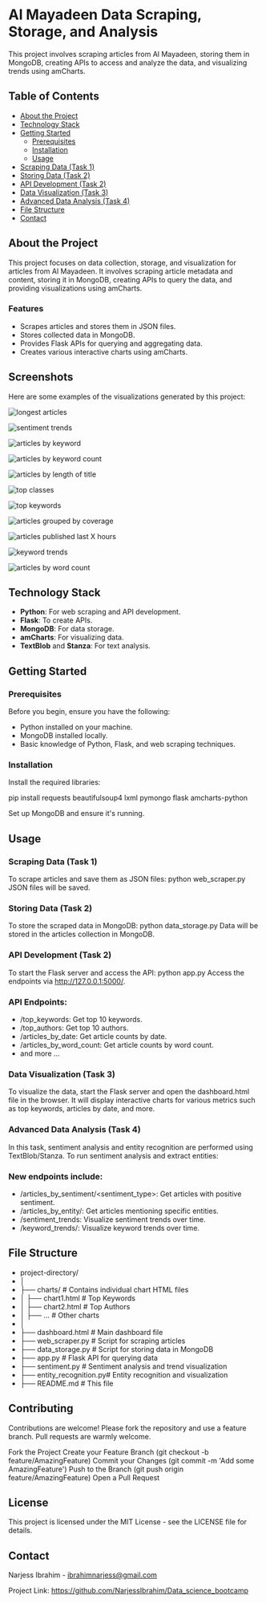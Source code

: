 # Al Mayadeen Data Scraping, Storage, and Analysis

This project involves scraping articles from Al Mayadeen, storing them in MongoDB, creating APIs to access and analyze the data, and visualizing trends using amCharts.

## Table of Contents
- [About the Project](#about-the-project)
- [Technology Stack](#technology-stack)
- [Getting Started](#getting-started)
  - [Prerequisites](#prerequisites)
  - [Installation](#installation)
  - [Usage](#usage)
- [Scraping Data (Task 1)](#scraping-data-task-1)
- [Storing Data (Task 2)](#storing-data-task-2)
- [API Development (Task 2)](#api-development-task-2)
- [Data Visualization (Task 3)](#data-visualization-task-3)
- [Advanced Data Analysis (Task 4)](#advanced-data-analysis-task-4)
- [File Structure](#file-structure)
- [Contact](#contact)



## About the Project
This project focuses on data collection, storage, and visualization for articles from Al Mayadeen. It involves scraping article metadata and content, storing it in MongoDB, creating APIs to query the data, and providing visualizations using amCharts.

### Features
- Scrapes articles and stores them in JSON files.
- Stores collected data in MongoDB.
- Provides Flask APIs for querying and aggregating data.
- Creates various interactive charts using amCharts.

## Screenshots
Here are some examples of the visualizations generated by this project:


![longest articles](https://github.com/user-attachments/assets/33564b97-7f58-4ec2-ada4-c47e3b06ed3b)

![sentiment trends](https://github.com/user-attachments/assets/c8fc8b41-cb92-4427-94a5-e13c5caa5e5f)

![articles by keyword](https://github.com/user-attachments/assets/2ab05d19-8833-40e4-844e-bf52e29f5d29)

![articles by keyword count](https://github.com/user-attachments/assets/628833ce-d010-44ac-812e-727c6e886845)

![articles by length of title](https://github.com/user-attachments/assets/86d7791c-bdd6-4a26-bdb6-8c4685624909)

![top classes](https://github.com/user-attachments/assets/46318280-7572-44b6-852b-50eaa17959b6)

![top keywords](https://github.com/user-attachments/assets/d421226a-ece3-4c82-a12f-2dadefbaec25)

![articles grouped by coverage](https://github.com/user-attachments/assets/ab993aa5-f338-4b53-9d8b-4fd6e322c20e)

![articles published last X hours](https://github.com/user-attachments/assets/c6e15ee1-0ecc-4e94-9cc0-e388a643daff)

![keyword trends](https://github.com/user-attachments/assets/e5022051-70ed-4c58-9180-c6893543aa37)

![articles by word count](https://github.com/user-attachments/assets/ff3e11a6-74de-439e-bf57-c08bf6a44273)


## Technology Stack
- **Python**: For web scraping and API development.
- **Flask**: To create APIs.
- **MongoDB**: For data storage.
- **amCharts**: For visualizing data.
- **TextBlob** and **Stanza**: For text analysis.

## Getting Started

### Prerequisites
Before you begin, ensure you have the following:
- Python installed on your machine.
- MongoDB installed locally.
- Basic knowledge of Python, Flask, and web scraping techniques.

### Installation
Install the required libraries:

pip install requests beautifulsoup4 lxml pymongo flask amcharts-python

Set up MongoDB and ensure it's running.

## Usage
### Scraping Data (Task 1)
To scrape articles and save them as JSON files:
python web_scraper.py
JSON files will be saved.

### Storing Data (Task 2)
To store the scraped data in MongoDB:
python data_storage.py
Data will be stored in the articles collection in MongoDB.

### API Development (Task 2)
To start the Flask server and access the API:
python app.py
Access the endpoints via http://127.0.0.1:5000/.

### API Endpoints:
- /top_keywords: Get top 10 keywords.
- /top_authors: Get top 10 authors.
- /articles_by_date: Get article counts by date.
- /articles_by_word_count: Get article counts by word count.
- and more ...

### Data Visualization (Task 3)
To visualize the data, start the Flask server and open the dashboard.html file in the browser. It will display interactive charts for various metrics such as top keywords, articles by date, and more.

### Advanced Data Analysis (Task 4)
In this task, sentiment analysis and entity recognition are performed using TextBlob/Stanza. To run sentiment analysis and extract entities:

### New endpoints include:
- /articles_by_sentiment/<sentiment_type>: Get articles with positive sentiment.
- /articles_by_entity/<entity>: Get articles mentioning specific entities.
- /sentiment_trends: Visualize sentiment trends over time.
- /keyword_trends/<keyword>: Visualize keyword trends over time.

## File Structure
- project-directory/
- │
- ├── charts/              # Contains individual chart HTML files
- │   ├── chart1.html      # Top Keywords
- │   ├── chart2.html      # Top Authors
- │   ├── ...              # Other charts
- │
- ├── dashboard.html       # Main dashboard file
- ├── web_scraper.py       # Script for scraping articles
- ├── data_storage.py      # Script for storing data in MongoDB
- ├── app.py               # Flask API for querying data
- ├── sentiment.py         # Sentiment analysis and trend visualization
- ├── entity_recognition.py# Entity recognition and visualization
- ├── README.md            # This file


## Contributing
Contributions are welcome! Please fork the repository and use a feature branch. Pull requests are warmly welcome.

Fork the Project
Create your Feature Branch (git checkout -b feature/AmazingFeature)
Commit your Changes (git commit -m 'Add some AmazingFeature')
Push to the Branch (git push origin feature/AmazingFeature)
Open a Pull Request


## License
This project is licensed under the MIT License - see the LICENSE file for details.



## Contact
Narjess Ibrahim - ibrahimnarjess@gmail.com

Project Link: https://github.com/NarjessIbrahim/Data_science_bootcamp
